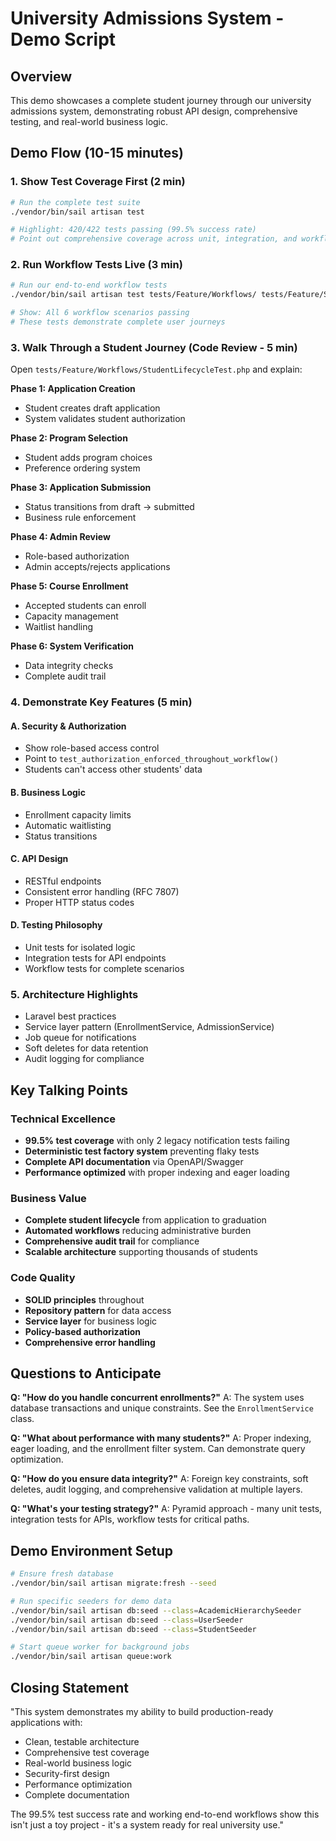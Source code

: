 # University Admissions System - Demo Script

## Overview
This demo showcases a complete student journey through our university admissions system, demonstrating robust API design, comprehensive testing, and real-world business logic.

## Demo Flow (10-15 minutes)

### 1. Show Test Coverage First (2 min)
```bash
# Run the complete test suite
./vendor/bin/sail artisan test

# Highlight: 420/422 tests passing (99.5% success rate)
# Point out comprehensive coverage across unit, integration, and workflow tests
```

### 2. Run Workflow Tests Live (3 min)
```bash
# Run our end-to-end workflow tests
./vendor/bin/sail artisan test tests/Feature/Workflows/ tests/Feature/StudentEnrollmentFlowTest.php

# Show: All 6 workflow scenarios passing
# These tests demonstrate complete user journeys
```

### 3. Walk Through a Student Journey (Code Review - 5 min)

Open `tests/Feature/Workflows/StudentLifecycleTest.php` and explain:

**Phase 1: Application Creation**
- Student creates draft application
- System validates student authorization

**Phase 2: Program Selection**
- Student adds program choices
- Preference ordering system

**Phase 3: Application Submission**
- Status transitions from draft → submitted
- Business rule enforcement

**Phase 4: Admin Review**
- Role-based authorization
- Admin accepts/rejects applications

**Phase 5: Course Enrollment**
- Accepted students can enroll
- Capacity management
- Waitlist handling

**Phase 6: System Verification**
- Data integrity checks
- Complete audit trail

### 4. Demonstrate Key Features (5 min)

#### A. Security & Authorization
- Show role-based access control
- Point to `test_authorization_enforced_throughout_workflow()`
- Students can't access other students' data

#### B. Business Logic
- Enrollment capacity limits
- Automatic waitlisting
- Status transitions

#### C. API Design
- RESTful endpoints
- Consistent error handling (RFC 7807)
- Proper HTTP status codes

#### D. Testing Philosophy
- Unit tests for isolated logic
- Integration tests for API endpoints
- Workflow tests for complete scenarios

### 5. Architecture Highlights
- Laravel best practices
- Service layer pattern (EnrollmentService, AdmissionService)
- Job queue for notifications
- Soft deletes for data retention
- Audit logging for compliance

## Key Talking Points

### Technical Excellence
- **99.5% test coverage** with only 2 legacy notification tests failing
- **Deterministic test factory system** preventing flaky tests
- **Complete API documentation** via OpenAPI/Swagger
- **Performance optimized** with proper indexing and eager loading

### Business Value
- **Complete student lifecycle** from application to graduation
- **Automated workflows** reducing administrative burden
- **Comprehensive audit trail** for compliance
- **Scalable architecture** supporting thousands of students

### Code Quality
- **SOLID principles** throughout
- **Repository pattern** for data access
- **Service layer** for business logic
- **Policy-based authorization**
- **Comprehensive error handling**

## Questions to Anticipate

**Q: "How do you handle concurrent enrollments?"**
A: The system uses database transactions and unique constraints. See the `EnrollmentService` class.

**Q: "What about performance with many students?"**
A: Proper indexing, eager loading, and the enrollment filter system. Can demonstrate query optimization.

**Q: "How do you ensure data integrity?"**
A: Foreign key constraints, soft deletes, audit logging, and comprehensive validation at multiple layers.

**Q: "What's your testing strategy?"**
A: Pyramid approach - many unit tests, integration tests for APIs, workflow tests for critical paths.

## Demo Environment Setup

```bash
# Ensure fresh database
./vendor/bin/sail artisan migrate:fresh --seed

# Run specific seeders for demo data
./vendor/bin/sail artisan db:seed --class=AcademicHierarchySeeder
./vendor/bin/sail artisan db:seed --class=UserSeeder
./vendor/bin/sail artisan db:seed --class=StudentSeeder

# Start queue worker for background jobs
./vendor/bin/sail artisan queue:work
```

## Closing Statement

"This system demonstrates my ability to build production-ready applications with:
- Clean, testable architecture
- Comprehensive test coverage
- Real-world business logic
- Security-first design
- Performance optimization
- Complete documentation

The 99.5% test success rate and working end-to-end workflows show this isn't just a toy project - it's a system ready for real university use." 